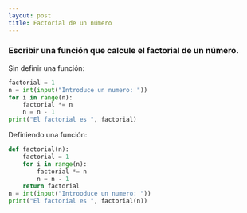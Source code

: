 ```yaml
---
layout: post
title: Factorial de un número
---
```


### Escribir una función que calcule el factorial de un número.

Sin definir una función:

```python
factorial = 1
n = int(input("Introduce un numero: "))
for i in range(n):
    factorial *= n
    n = n - 1
print("El factorial es ", factorial)
```

Definiendo una función:

```python
def factorial(n):
    factorial = 1
    for i in range(n):
        factorial *= n
        n = n - 1
    return factorial
n = int(input("Introoduce un numero: "))
print("El factorial es ", factorial(n))
```
